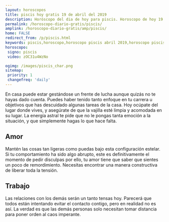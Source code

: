 ```yaml
---
layout: horoscopos
title: piscis hoy gratis 19 de abril del 2019 
description: Horóscopo del dia de hoy para piscis. Horoscopo de hoy 19 de abril del 2019. Las predicciones de amor, trabajo, vida personal gratis.
permalink: /horoscopo-diario-gratis/piscis/
amplink: /horoscopo-diario-gratis/amp/piscis/
home: FALSE
redirect_from: /p/piscis.html
keywords: piscis,horoscopo,horoscopo piscis abril 2019,horoscopo piscis hoy,tarot piscis abril 2019,horoscopo piscis,tarot piscis hoy,horoscopo de hoy,horoscopo diario,tarot del amor,horoscopo de hoy piscis,horoscopo diario del tarot, Horoscopo de hoy piscis 19 de abril del 2019,horóscopo del día,signos zodiacales 2019, el horoscopo de hoy
horoscopo:
 signo: piscis
 video: zOC31u4WzNo

ogimg: /images/piscis_char.png
sitemap:
 priority: 1
 changefreq: 'daily'
---
```



En casa puede estar gestándose un frente de lucha aunque quizás no te hayas dado cuenta. Puedes haber tenido tanto enfoque en tu carrera u objetivos que has descuidado algunas tareas de la casa. Hoy ocúpate del lugar donde vives, y asegúrate de que la vajilla esté limpia y acomodada en su lugar. La energía astral te pide que no le pongas tanta emoción a la situación, y que simplemente hagas lo que hace falta.

## Amor

Mantén las cosas tan ligeras como puedas bajo esta configuración estelar. Si tu comportamiento ha sido algo abrupto, este es definitivamente el momento de pedir disculpas por ello, tu amor tiene que saber que sientes un poco de remordimiento. Necesitas encontrar una manera constructiva de liberar toda la tensión.

## Trabajo

Las relaciones con los demás serán un tanto tensas hoy. Parecerá que todos están intentando evitar el contacto contigo, pero en realidad no es así. La verdad es que las demás personas solo necesitan tomar distancia para poner orden al caos imperante.